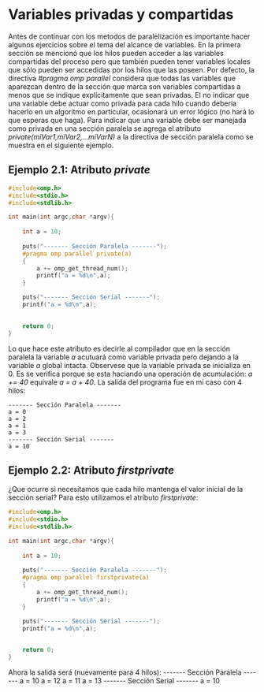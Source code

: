 # Variables privadas y compartidas

Antes de continuar con los metodos de paralelización es importante hacer algunos ejercicios sobre el tema del alcance de variables. En la primera sección se mencionó que los hilos pueden acceder a las variables compartidas del proceso pero que también pueden tener variables locales que sólo pueden ser accedidas por los hilos que las poseen. Por defecto, la directiva *#pragma omp parallel* considera que todas las variables que aparezcan dentro de la sección que marca son variables compartidas a menos que se indique explícitamente que sean privadas. El no indicar que una variable debe actuar como privada para cada hilo cuando debería hacerlo en un algoritmo en particular, ocasionará un error lógico (no hará lo que esperas que haga). Para indicar que una variable debe ser manejada como privada en una sección paralela se agrega el atributo *private(miVar1,miVar2,...miVarN)*  a la directiva de sección paralela como se muestra en el siguiente ejemplo.

## Ejemplo 2.1: Atributo *private*

```C
#include<omp.h>
#include<stdio.h>
#include<stdlib.h>

int main(int argc,char *argv){
   
    int a = 10;
    
    puts("------- Sección Paralela -------");
    #pragma omp parallel private(a)
    {
        a += omp_get_thread_num();
        printf("a = %d\n",a);
    }

    puts("------- Sección Serial -------");
    printf("a = %d\n",a);
    

    return 0;
}
```
Lo que hace este atributo es decirle al compilador que en la sección paralela la variable *a* acutuará como variable privada pero dejando a la variable *a* global intacta. Observese que la variable privada se inicializa en 0. Es se verifica porque se esta haciando una operación de acumulación: *a += 40* equivale *a = a + 40*. La salida del programa fue en mi caso con 4 hilos:
```
------- Sección Paralela -------
a = 0
a = 2
a = 1
a = 3
------- Sección Serial -------
a = 10

```
## Ejemplo 2.2: Atributo *firstprivate*
¿Que ocurre si necesitamos que cada hilo mantenga el valor inicial de la sección serial? Para esto utilizamos el atributo *firstprivate*:
```C
#include<omp.h>
#include<stdio.h>
#include<stdlib.h>

int main(int argc,char *argv){
   
    int a = 10;
    
    puts("------- Sección Paralela -------");
    #pragma omp parallel firstprivate(a)
    {
        a += omp_get_thread_num();
        printf("a = %d\n",a);
    }

    puts("------- Sección Serial -------");
    printf("a = %d\n",a);
    

    return 0;
}
```
Ahora la salida será (nuevamente para 4 hilos):
------- Sección Paralela -------
a = 10
a = 12
a = 11
a = 13
------- Sección Serial -------
a = 10
```

